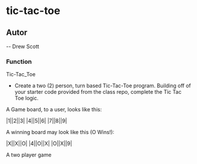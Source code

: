 # tic-tac-toe

## Autor
-- Drew Scott

### Function
Tic-Tac_Toe
 - Create a two (2) person, turn based Tic-Tac-Toe program. Building off of your starter code provided from the class repo, complete the Tic Tac Toe logic.

A Game board, to a user, looks like this:

|1||2||3|
|4||5||6|
|7||8||9|

A winning board may look like this (O Wins!):

|X||X||O|
|4||O||X|
|O||X||9|

A two player game 